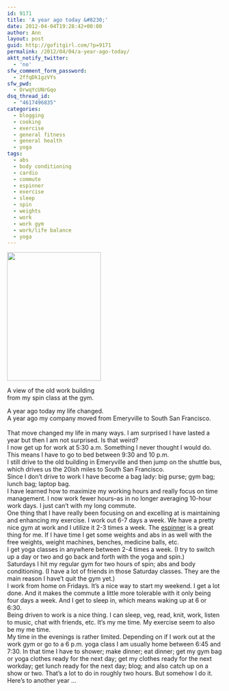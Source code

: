 ```yaml
---
id: 9171
title: 'A year ago today &#8230;'
date: 2012-04-04T19:28:42+00:00
author: Ann
layout: post
guid: http://gofitgirl.com/?p=9171
permalink: /2012/04/04/a-year-ago-today/
aktt_notify_twitter:
  - 'no'
sfw_comment_form_password:
  - 2ffqDk1gzVYs
sfw_pwd:
  - OrwqYcUNrGqo
dsq_thread_id:
  - "4617496835"
categories:
  - blogging
  - cooking
  - exercise
  - general fitness
  - general health
  - yoga
tags:
  - abs
  - body conditioning
  - cardio
  - commute
  - espinner
  - exercise
  - sleep
  - spin
  - weights
  - work
  - work gym
  - work/life balance
  - yoga
---
```

<div id="attachment_9177" style="width: 229px" class="wp-caption alignleft">
  <a href="http://gofitgirl.com/blog/wp-content/uploads/2012/04/EMV.jpg"><img class="size-medium wp-image-9177" title="EMV" src="http://gofitgirl.com/blog/wp-content/uploads/2012/04/EMV-219x300.jpg" alt="" width="219" height="300" /></a>
  
  <p class="wp-caption-text">
    A view of the old work building from my spin class at the gym.
  </p>
</div>

  
A year ago today my life changed.  
A year ago my company moved from Emeryville to South San Francisco.  
&nbsp;  
That move changed my life in many ways. I am surprised I have lasted a year but then I am not surprised. Is that weird?  
I now get up for work at 5:30 a.m. Something I never thought I would do. This means I have to go to bed between 9:30 and 10 p.m.  
I still drive to the old building in Emeryville and then jump on the shuttle bus, which drives us the 20ish miles to South San Francisco.  
Since I don&#8217;t drive to work I have become a bag lady: big purse; gym bag; lunch bag; laptop bag.  
I have learned how to maximize my working hours and really focus on time management. I now work fewer hours&#8211;as in no longer averaging 10-hour work days. I just can&#8217;t with my long commute.  
One thing that I have really been focusing on and excelling at is maintaining and enhancing my exercise. I work out 6-7 days a week. We have a pretty nice gym at work and I utilize it 2-3 times a week. The [espinner](http://www.spinning.com/spinning-shop-spinner-bikes/spinner-bike-eSpinner.asp) is a great thing for me. If I have time I get some weights and abs in as well with the free weights, weight machines, benches, medicine balls, etc.  
I get yoga classes in anywhere between 2-4 times a week. (I try to switch up a day or two and go back and forth with the yoga and spin.)  
Saturdays I hit my regular gym for two hours of spin; abs and body conditioning. (I have a lot of friends in those Saturday classes. They are the main reason I have&#8217;t quit the gym yet.)  
I work from home on Fridays. It&#8217;s a nice way to start my weekend. I get a lot done. And it makes the commute a little more tolerable with it only being four days a week. And I get to sleep in, which means waking up at 6 or 6:30.  
Being driven to work is a nice thing. I can sleep, veg, read, knit, work, listen to music, chat with friends, etc. It&#8217;s my me time. My exercise seem to also be my me time.  
My time in the evenings is rather limited. Depending on if I work out at the work gym or go to a 6 p.m. yoga class I am usually home between 6:45 and 7:30. In that time I have to shower; make dinner; eat dinner; get my gym bag or yoga clothes ready for the next day; get my clothes ready for the next workday; get lunch ready for the next day; blog; and also catch up on a show or two. That&#8217;s a lot to do in roughly two hours. But somehow I do it.  
Here&#8217;s to another year &#8230;